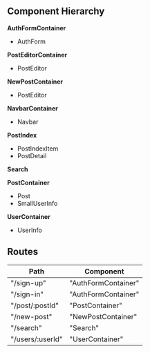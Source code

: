 ## Component Hierarchy

**AuthFormContainer**
 - AuthForm

**PostEditorContainer**
 - PostEditor

**NewPostContainer**
 - PostEditor

**NavbarContainer**
 - Navbar

**PostIndex**
 - PostIndexItem
  - PostDetail

**Search**

**PostContainer**
 - Post
  - SmallUserInfo

**UserContainer**
 - UserInfo

## Routes

|Path   | Component   |
|-------|-------------|
| "/sign-up" | "AuthFormContainer" |
| "/sign-in" | "AuthFormContainer" |
| "/post/:postId" | "PostContainer" |
| "/new-post" | "NewPostContainer" |
| "/search" | "Search" |
| "/users/:userId" | "UserContainer" |
